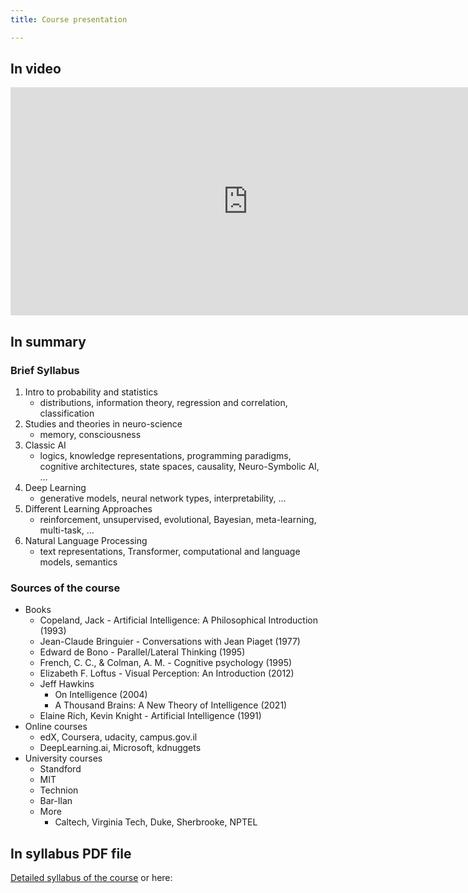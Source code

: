 ```yaml
---
title: Course presentation

---
```


## In video 

<iframe width="760" height="365" src="https://www.youtube.com/embed/v3FrCO43lvU" title="Introduction - Course presentation" frameborder="0" allow="accelerometer; autoplay; clipboard-write; encrypted-media; gyroscope; picture-in-picture; web-share" referrerpolicy="strict-origin-when-cross-origin" allowfullscreen></iframe>


## In summary

### Brief Syllabus

1. Intro to probability and statistics
   * distributions, information theory, regression and correlation, classification
2. Studies and theories in neuro-science
   * memory, consciousness
3. Classic AI 
   * logics, knowledge representations, programming paradigms, cognitive architectures, state spaces, causality, Neuro-Symbolic AI, …
4. Deep Learning
   * generative models, neural network types, interpretability, …
5. Different Learning Approaches
   * reinforcement, unsupervised, evolutional, Bayesian, meta-learning, multi-task, …
6. Natural Language Processing
   * text representations, Transformer, computational and language models, semantics

### Sources of the course

* Books
  * Copeland, Jack - Artificial Intelligence: A Philosophical Introduction (1993)
  * Jean-Claude Bringuier - Conversations with Jean Piaget (1977)
  * Edward de Bono - Parallel/Lateral Thinking (1995)
  * French, C. C., & Colman, A. M. - Cognitive psychology (1995)
  * Elizabeth F. Loftus - Visual Perception: An Introduction (2012)
  * Jeff Hawkins 
    * On Intelligence (2004)
    * A Thousand Brains: A New Theory of Intelligence (2021)
  * Elaine Rich, Kevin Knight - Artificial Intelligence (1991)
* Online courses 
  * edX, Coursera, udacity, campus.gov.il
  * DeepLearning.ai, Microsoft, kdnuggets
* University courses
  * Standford
  * MIT
  * Technion
  * Bar-Ilan
  * More
    * Caltech, Virginia Tech, Duke, Sherbrooke, NPTEL


## In syllabus PDF file

<a href="../Syllabus3.pdf">Detailed syllabus of the course</a>
or here:

<object data="../Syllabus3.pdf" width="760" height="1000" type='application/pdf'></object>


